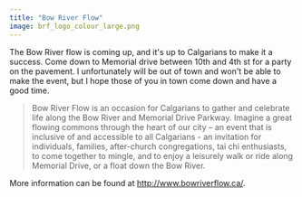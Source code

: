 ```yaml
---
title: "Bow River Flow"
image: brf_logo_colour_large.png
---
```

<p>The Bow River flow is coming up, and it's up to Calgarians to make it a success. Come down to Memorial drive between 10th and 4th st for a party on the pavement. I unfortunately will be out of town and won't be able to make the event, but I hope those of you in town come down and have a good time.</p><!-- pagebreak -->
<blockquote>Bow River Flow is an occasion for Calgarians to gather and celebrate life along the Bow River and Memorial Drive Parkway. Imagine a great flowing commons through the heart of our city &ndash; an event that is inclusive of and accessible to all Calgarians - an invitation for individuals, families, after-church congregations, tai chi enthusiasts, to come together to mingle, and to enjoy a leisurely walk or ride along Memorial Drive, or a float down the Bow River.</blockquote>
<p>More information can be found at <a href="http://www.bowriverflow.ca/">http://www.bowriverflow.ca/</a>.</p>